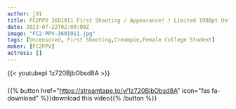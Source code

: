 ```yaml
---
author: j91
title: FC2PPV 3601911 First Shooting / Appearance! ! Limited 1980pt Until 7/28! ! The Current ◯ JD Of Tall Legs Who Is Working Hard For Job Hunting Is Openly Obscene In Broad Daylight … Pies & Ejaculation In The Female College Student Who Continues To Give Pleasure And Loses Reason! !
date: 2023-07-22T02:09:00Z
image: "FC2-PPV-3601911.jpg"
tags: [Uncensored, First Shooting,Creampie,Female College Student]
maker: [FC2PPV]
actress: []
---
```



{{< youtubepl 1z720BjbObsd8A >}}
###

{{% button href="https://streamtape.to/v/1z720BjbObsd8A" icon="fas fa-download" %}}download this video{{% /button %}}

